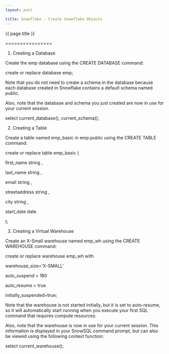 ```yaml
---
layout: post

title: Snowflake - Create Snowflake Objects
---
```




{{ page.title }}

================


1. Creating a Database

Create the emp database using the CREATE DATABASE command:

create or replace database emp;

Note that you do not need to create a schema in the database because each database created in Snowflake contains a default schema named public.

Also, note that the database and schema you just created are now in use for your current session.

select current_database(), current_schema();

2. Creating a Table

Create a table named emp_basic in emp.public using the CREATE TABLE command:

create or replace table emp_basic (

  first_name string ,
  
  last_name string ,
  
  email string ,
  
  streetaddress string ,
  
  city string ,
  
  start_date date
  
  );

3. Creating a Virtual Warehouse

Create an X-Small warehouse named emp_wh using the CREATE WAREHOUSE command:

create or replace warehouse emp_wh with

  warehouse_size='X-SMALL'
  
  auto_suspend = 180
  
  auto_resume = true
  
  initially_suspended=true;

Note that the warehouse is not started initially, but it is set to auto-resume, so it will automatically start running when you execute your first SQL command that requires compute resources.

Also, note that the warehouse is now in use for your current session. This information is displayed in your SnowSQL command prompt, but can also be viewed using the following context function:

select current_warehouse();

